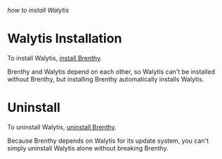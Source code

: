 _how to install Walytis_

# Walytis Installation

To install Walytis, [install Brenthy](https://github.com/emendir/BrenthyAndWalytis/blob/master/Documentation/Brenthy/User/InstallingBrenthy.md).

Brenthy and Walytis depend on each other, so Walytis can't be installed without Brenthy, but installing Brenthy automatically installs Walytis.

# Uninstall

To uninstall Walytis, [uninstall Brenthy](https://github.com/emendir/BrenthyAndWalytis/blob/master/Documentation/Brenthy/User/Uninstall.md).

Because Brenthy depends on Walytis for its update system, you can't simply uninstall Walytis alone without breaking Brenthy.